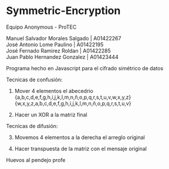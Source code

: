 # Symmetric-Encryption

Equipo Anonymous - ProTEC <br/>

Manuel Salvador Morales Salgado | A01422267 <br/>
José Antonio Lome Paulino | A01422195 <br/>
José Fernado Ramirez Roldan | A01422285 <br/>
Juan Pablo Hernandez Gonzalez | A01423444 <br/>

Programa hecho en Javascript para el cifrado simétrico de datos <br/>

Tecnicas de confusión: <br/>

1. Mover 4 elementos el abecedrio
{a,b,c,d,e,f,g,h,i,j,k,l,m,n,ñ,o,p,q,r,s,t,u,v,w,x,y,z}
{w,x,y,z,a,b,c,d,e,f,g,h,i,j,k,l,m,n,ñ,o,p,q,r,s,t,u,v}

2. Hacer un XOR a la matriz final

Tecnicas de difusión: <br/>

3. Movemos 4 elementos a la derecha el arreglo original

4. Hacer transpuesta de la matriz con el mensaje original 


Huevos al pendejo profe
